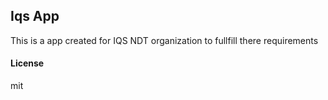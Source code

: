 ## Iqs App

This is a app created for IQS NDT organization to fullfill there requirements 

#### License

mit